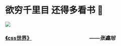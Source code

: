 
# 欲穷千里目 还得多看书  📖

<img src="https://s2.ax1x.com/2019/09/28/ulcM0e.md.jpg" />

### [《css世界》](/books/css-world.md)    *<span style='fontSize:15px;'>&emsp;&emsp;&emsp;&emsp;&emsp;&emsp;&emsp;&emsp;&emsp;&emsp;&emsp;——张鑫旭</span>*